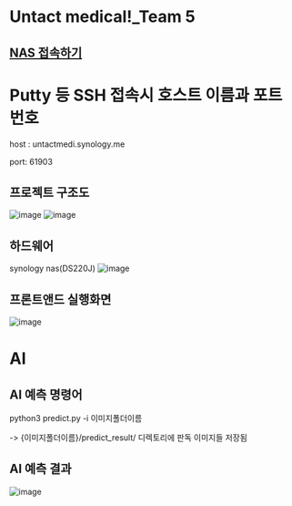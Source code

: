 # Untact medical!_Team 5

## [NAS 접속하기](http://QuickConnect.to/UntactMedical-team5)

# Putty 등 SSH 접속시 호스트 이름과 포트 번호

host : untactmedi.synology.me

port: 61903

## 프로젝트 구조도
![image](https://user-images.githubusercontent.com/59030198/120925313-0957ff00-c713-11eb-8bd9-a1a4fa0271d2.png)
![image](https://user-images.githubusercontent.com/59030198/120925324-170d8480-c713-11eb-8db6-c1964f34380c.png)

## 하드웨어
synology nas(DS220J)
![image](https://user-images.githubusercontent.com/59030198/120925343-27bdfa80-c713-11eb-96e3-4480f02ae0ef.png)

## 프론트앤드 실행화면
![image](https://user-images.githubusercontent.com/59030198/120925364-47552300-c713-11eb-83b5-01d46ea73b53.png)


# AI
## AI 예측 명령어

python3 predict.py -i 이미지폴더이름

-> {이미지폴더이름}/predict_result/ 디렉토리에 판독 이미지들 저장됨

## AI 예측 결과
![image](https://user-images.githubusercontent.com/59030198/120925405-6eabf000-c713-11eb-9b76-1c479ecf347c.png)

